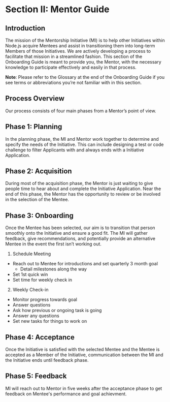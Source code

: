 # Section II: Mentor Guide

## Introduction

The mission of the Mentorship Initiative (MI) is to help other Initiatives within Node.js acquire Mentees and assist in transitioning them into long-term Members of those Initiatives. We are actively developing a process to facilitate that mission in a streamlined fashion. This section of the Onboarding Guide is meant to provide you, the Mentor, with the necessary knowledge to participate effectively and easily in that process.

**Note**: Please refer to the Glossary at the end of the Onboarding Guide if you see terms or abbreviations you’re not familiar with in this section.

## Process Overview

Our process consists of four main phases from a Mentor’s point of view.

## Phase 1: Planning

In the planning phase, the MI and Mentor work together to determine and specify the needs of the Initiative. This can include designing a test or code challenge to filter Applicants with and always ends with a Initiative Application.

## Phase 2: Acquisition

During most of the acquisition phase, the Mentor is just waiting to give people time to hear about and complete the Initiative Application. Near the end of this phase, the Mentor has the opportunity to review or be involved in the selection of the Mentee.

## Phase 3: Onboarding

Once the Mentee has been selected, our aim is to transition that person smoothly onto the Initiative and ensure a good fit. The MI will gather feedback, give recommendations, and potentially provide an alternative Mentee in the event the first isn’t working out.

1. Schedule Meeting

- Reach out to Mentee for introductions and set quarterly 3 month goal
  - Detail milestones along the way
- Set 1st quick win
- Set time for weekly check in

2. Weekly Check-in

- Monitor progress towards goal
- Answer questions
- Ask how previous or ongoing task is going
- Answer any questions
- Set new tasks for things to work on

## Phase 4: Acceptance

Once the Initiative is satisfied with the selected Mentee and the Mentee is accepted as a Member of the Initiative, communication between the MI and the Initiative ends until feedback phase.

## Phase 5: Feedback

MI will reach out to Mentor in five weeks after the acceptance phase to get feedback on Mentee's performance and goal achievment.
